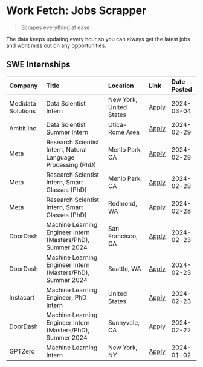 # Work Fetch: Jobs Scrapper
> Scrapes everything at ease

The data keeps updating every hour so you can always get the latest jobs and wont miss out on any opportunities.

## SWE Internships
<!--START_SECTION:workfetch-->
| Company            | Title                                                        | Location                | Link                                                                                                                                                                                                                                                                       | Date Posted   |
|:-------------------|:-------------------------------------------------------------|:------------------------|:---------------------------------------------------------------------------------------------------------------------------------------------------------------------------------------------------------------------------------------------------------------------------|:--------------|
| Medidata Solutions | Data Scientist Intern                                        | New York, United States | [Apply](https://www.linkedin.com/jobs/view/data-scientist-intern-at-medidata-solutions-3810253704?refId=4Ltkv3AAEI5Z1ad%2F5szkGw%3D%3D&trackingId=8d6yf0LoTtMZfl6PLdaOag%3D%3D&position=9&pageNum=0&trk=public_jobs_jserp-result_search-card)                              | 2024-03-04    |
| Ambit Inc.         | Data Scientist Summer Intern                                 | Utica-Rome Area         | [Apply](https://www.linkedin.com/jobs/view/data-scientist-summer-intern-at-ambit-inc-3843121918?refId=4Ltkv3AAEI5Z1ad%2F5szkGw%3D%3D&trackingId=3VkbMoyiY9B0XBlHnqd7Xg%3D%3D&position=6&pageNum=0&trk=public_jobs_jserp-result_search-card)                                | 2024-02-29    |
| Meta               | Research Scientist Intern, Natural Language Processing (PhD) | Menlo Park, CA          | [Apply](https://www.linkedin.com/jobs/view/research-scientist-intern-natural-language-processing-phd-at-meta-3811306149?refId=4Ltkv3AAEI5Z1ad%2F5szkGw%3D%3D&trackingId=r1JIkQJWEOjVlOF%2FvnTpdg%3D%3D&position=10&pageNum=0&trk=public_jobs_jserp-result_search-card)     | 2024-02-28    |
| Meta               | Research Scientist Intern, Smart Glasses (PhD)               | Menlo Park, CA          | [Apply](https://www.linkedin.com/jobs/view/research-scientist-intern-smart-glasses-phd-at-meta-3811308332?refId=4Ltkv3AAEI5Z1ad%2F5szkGw%3D%3D&trackingId=Vp5oqnKaDWtbYw1QBkRNDQ%3D%3D&position=11&pageNum=0&trk=public_jobs_jserp-result_search-card)                     | 2024-02-28    |
| Meta               | Research Scientist Intern, Smart Glasses (PhD)               | Redmond, WA             | [Apply](https://www.linkedin.com/jobs/view/research-scientist-intern-smart-glasses-phd-at-meta-3811304794?refId=4Ltkv3AAEI5Z1ad%2F5szkGw%3D%3D&trackingId=xYQhCAX%2BnHzHzFvsEIhEhQ%3D%3D&position=12&pageNum=0&trk=public_jobs_jserp-result_search-card)                   | 2024-02-28    |
| DoorDash           | Machine Learning Engineer Intern (Masters/PhD), Summer 2024  | San Francisco, CA       | [Apply](https://www.linkedin.com/jobs/view/machine-learning-engineer-intern-masters-phd-summer-2024-at-doordash-3736457737?refId=4Ltkv3AAEI5Z1ad%2F5szkGw%3D%3D&trackingId=W%2BxdIlE9g%2FSS11vHRudkGg%3D%3D&position=3&pageNum=0&trk=public_jobs_jserp-result_search-card) | 2024-02-23    |
| DoorDash           | Machine Learning Engineer Intern (Masters/PhD), Summer 2024  | Seattle, WA             | [Apply](https://www.linkedin.com/jobs/view/machine-learning-engineer-intern-masters-phd-summer-2024-at-doordash-3736455966?refId=4Ltkv3AAEI5Z1ad%2F5szkGw%3D%3D&trackingId=eq7xAf6WC2gmLv0UL6sZ9Q%3D%3D&position=4&pageNum=0&trk=public_jobs_jserp-result_search-card)     | 2024-02-23    |
| Instacart          | Machine Learning Engineer, PhD Intern                        | United States           | [Apply](https://www.linkedin.com/jobs/view/machine-learning-engineer-phd-intern-at-instacart-3815634369?refId=4Ltkv3AAEI5Z1ad%2F5szkGw%3D%3D&trackingId=C6lPWW9nIAnSX7sObszfcg%3D%3D&position=5&pageNum=0&trk=public_jobs_jserp-result_search-card)                        | 2024-02-23    |
| DoorDash           | Machine Learning Engineer Intern (Masters/PhD), Summer 2024  | Sunnyvale, CA           | [Apply](https://www.linkedin.com/jobs/view/machine-learning-engineer-intern-masters-phd-summer-2024-at-doordash-3736454973?refId=4Ltkv3AAEI5Z1ad%2F5szkGw%3D%3D&trackingId=ccvYcndAmdCR%2BYmzh1ttIA%3D%3D&position=2&pageNum=0&trk=public_jobs_jserp-result_search-card)   | 2024-02-22    |
| GPTZero            | Machine Learning Intern                                      | New York, NY            | [Apply](https://www.linkedin.com/jobs/view/machine-learning-intern-at-gptzero-3796844451?refId=4Ltkv3AAEI5Z1ad%2F5szkGw%3D%3D&trackingId=SubPonchxsDtvhz%2F0FHRmQ%3D%3D&position=8&pageNum=0&trk=public_jobs_jserp-result_search-card)                                     | 2024-01-02    |
<!--END_SECTION:workfetch-->
